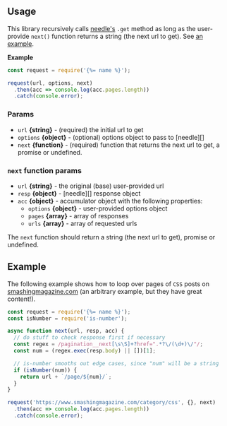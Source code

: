 ## Usage

This library recursively calls [needle's](https://github.com/tomas/needle#needlemethod-url-data-options-callback--20x) `.get` method as long as the user-provide `next()` function returns a string (the next url to get). See [an example](#example).

**Example**

```js
const request = require('{%= name %}');

request(url, options, next)
  .then(acc => console.log(acc.pages.length))
  .catch(console.error);
```

### Params

- `url` **{string}** - (required) the initial url to get
- `options` **{object}** - (optional) options object to pass to [needle][]
- `next` **{function}** - (required) function that returns the next url to get, a promise or undefined.

### `next` function params

- `url` **{string}** - the original (base) user-provided url
- `resp` **{object}** - [needle][] response object
- `acc` **{object}** - accumulator object with the following properties:
  * `options` **{object}** - user-provided options object
  * `pages` **{array}** - array of responses
  * `urls` **{array}** - array of requested urls 

The `next` function should return a string (the next url to get), promise or undefined. 


## Example

The following example shows how to loop over pages of `CSS` posts on [smashingmagazine.com](https://www.smashingmagazine.com/category/css) (an arbitrary example, but they have great content!).

```js
const request = require('{%= name %}');
const isNumber = require('is-number');

async function next(url, resp, acc) {
  // do stuff to check response first if necessary
  const regex = /pagination__next[\s\S]+?href=".*?\/(\d+)\/"/;
  const num = (regex.exec(resp.body) || [])[1];

  // is-number smooths out edge cases, since "num" will be a string
  if (isNumber(num)) {
    return url + `/page/${num}/`;
  }
}

request('https://www.smashingmagazine.com/category/css', {}, next)
  .then(acc => console.log(acc.pages.length))
  .catch(console.error);
```
